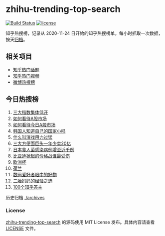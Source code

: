 # zhihu-trending-top-search

[![Build Status](https://github.com/justjavac/zhihu-trending-top-search/workflows/ci/badge.svg?branch=main)](https://github.com/justjavac/zhihu-trending-top-search/actions)
[![license](https://img.shields.io/github/license/justjavac/zhihu-trending-top-search)](https://github.com/justjavac/zhihu-trending-top-search/blob/main/LICENSE)

知乎热搜榜，记录从 2020-11-24 日开始的知乎热搜榜单。每小时抓取一次数据，按天[归档](./archives)。

## 相关项目

- [知乎热门话题](https://github.com/justjavac/zhihu-trending-hot-questions)
- [知乎热门视频](https://github.com/justjavac/zhihu-trending-hot-video)
- [微博热搜榜](https://github.com/justjavac/weibo-trending-hot-search)

## 今日热搜榜

<!-- BEGIN -->
<!-- 最后更新时间 Thu Jun 20 2024 06:10:45 GMT+0800 (China Standard Time) -->

1. [三大指数集体低开](https://www.zhihu.com/search?q=%E4%B8%89%E5%A4%A7%E6%8C%87%E6%95%B0%E9%9B%86%E4%BD%93%E4%BD%8E%E5%BC%80)
1. [如何看待A股市场](https://www.zhihu.com/search?q=%E5%A6%82%E4%BD%95%E7%9C%8B%E5%BE%85A%E8%82%A1%E5%B8%82%E5%9C%BA)
1. [如何看待今日A股市场](https://www.zhihu.com/search?q=%E5%A6%82%E4%BD%95%E7%9C%8B%E5%BE%85%E4%BB%8A%E6%97%A5A%E8%82%A1%E5%B8%82%E5%9C%BA)
1. [韩国人知道自己的国家小吗](https://www.zhihu.com/search?q=%E9%9F%A9%E5%9B%BD%E4%BA%BA%E7%9F%A5%E9%81%93%E8%87%AA%E5%B7%B1%E7%9A%84%E5%9B%BD%E5%AE%B6%E5%B0%8F%E5%90%97)
1. [什么叫演戏用力过猛](https://www.zhihu.com/search?q=%E4%BB%80%E4%B9%88%E5%8F%AB%E6%BC%94%E6%88%8F%E7%94%A8%E5%8A%9B%E8%BF%87%E7%8C%9B)
1. [三大方便面巨头一年少卖20亿](https://www.zhihu.com/search?q=%E4%B8%89%E5%A4%A7%E6%96%B9%E4%BE%BF%E9%9D%A2%E5%B7%A8%E5%A4%B4%E4%B8%80%E5%B9%B4%E5%B0%91%E5%8D%9620%E4%BA%BF)
1. [日本食人菌感染病例增至近千例](https://www.zhihu.com/search?q=%E6%97%A5%E6%9C%AC%E9%A3%9F%E4%BA%BA%E8%8F%8C%E6%84%9F%E6%9F%93%E7%97%85%E4%BE%8B%E5%A2%9E%E8%87%B3%E8%BF%91%E5%8D%83%E4%BE%8B)
1. [比亚迪掀起的价格战谁最受伤](https://www.zhihu.com/search?q=%E6%AF%94%E4%BA%9A%E8%BF%AA%E6%8E%80%E8%B5%B7%E7%9A%84%E4%BB%B7%E6%A0%BC%E6%88%98%E8%B0%81%E6%9C%80%E5%8F%97%E4%BC%A4)
1. [欧洲杯](https://www.zhihu.com/search?q=%E6%AC%A7%E6%B4%B2%E6%9D%AF)
1. [荷兰](https://www.zhihu.com/search?q=%E8%8D%B7%E5%85%B0)
1. [数码爱好者眼中的好物](https://www.zhihu.com/search?q=%E6%95%B0%E7%A0%81%E7%88%B1%E5%A5%BD%E8%80%85%E7%9C%BC%E4%B8%AD%E7%9A%84%E5%A5%BD%E7%89%A9)
1. [二胎妈妈的经验之选](https://www.zhihu.com/search?q=%E4%BA%8C%E8%83%8E%E5%A6%88%E5%A6%88%E7%9A%84%E7%BB%8F%E9%AA%8C%E4%B9%8B%E9%80%89)
1. [100个知乎答主](https://www.zhihu.com/search?q=100%E4%B8%AA%E7%9F%A5%E4%B9%8E%E7%AD%94%E4%B8%BB)

<!-- END -->

历史归档 [./archives](./archives)

### License

[zhihu-trending-top-search](https://github.com/justjavac/zhihu-trending-top-search) 的源码使用 MIT License
发布。具体内容请查看 [LICENSE](./LICENSE) 文件。
